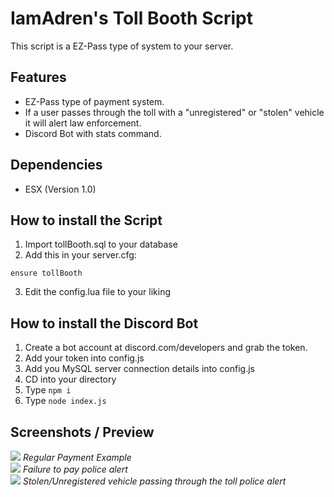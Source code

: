 <h1>IamAdren's Toll Booth Script</h1>
<p>This script is a EZ-Pass type of system to your server.</p>

## Features
- EZ-Pass type of payment system.
- If a user passes through the toll with a "unregistered" or "stolen" vehicle it will alert law enforcement.
- Discord Bot with stats command.

## Dependencies
- ESX (Version 1.0)

## How to install the Script
1. Import tollBooth.sql to your database
2. Add this in your server.cfg:
```
ensure tollBooth
```
3. Edit the config.lua file to your liking

## How to install the Discord Bot
1. Create a bot account at discord.com/developers and grab the token.
2. Add your token into config.js
3. Add you MySQL server connection details into config.js
4. CD into your directory
5. Type ``npm i``
6. Type ``node index.js``

## Screenshots / Preview
<img src='https://gblobscdn.gitbook.com/assets%2F-MH09NXXuXXQpVX7yfuf%2F-MHP7f2XxmG_726vGUuV%2F-MHP8TWk0iC6khRhznxA%2Fimage.png?alt=media&token=081ff30f-ea52-42b9-9d1f-9fcac8c94c41'>
<i>Regular Payment Example</i>
<br>
<img src='https://gblobscdn.gitbook.com/assets%2F-MH09NXXuXXQpVX7yfuf%2F-MHP7f2XxmG_726vGUuV%2F-MHP9AzGzzLA-SOUuBCP%2Fimage.png?alt=media&token=e0732c15-906e-437d-982f-13d04291e03e'>
<i>Failure to pay police alert</i>
<br>

<img src='https://gblobscdn.gitbook.com/assets%2F-MH09NXXuXXQpVX7yfuf%2F-MHP7f2XxmG_726vGUuV%2F-MHP8vUwqF4XkIgY7Uu5%2Fimage.png?alt=media&token=987dbb18-763a-4b40-bcff-bd0d16741315'>
<i>Stolen/Unregistered vehicle passing through the toll police alert</i>
<br>
